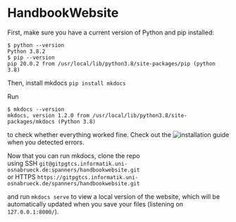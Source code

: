 # HandbookWebsite

First, make sure you have a current version of Python and pip installed:

```
$ python --version
Python 3.8.2
$ pip --version
pip 20.0.2 from /usr/local/lib/python3.8/site-packages/pip (python 3.8)
```

Then, install mkdocs
`pip install mkdocs`

Run
```
$ mkdocs --version
mkdocs, version 1.2.0 from /usr/local/lib/python3.8/site-packages/mkdocs (Python 3.8)
```
to check whether everything worked fine.
Check out the ![installation guide](https://www.mkdocs.org/user-guide/installation/) when you detected errors.

Now that you can run mkdocs, clone the repo  
using SSH `git@gitpgtcs.informatik.uni-osnabrueck.de:spanners/handbookwebsite.git`  
or HTTPS `https://gitpgtcs.informatik.uni-osnabrueck.de/spanners/handbookwebsite.git`

and run `mkdocs serve` to view a local version of the website, which will be automatically updated when you save your files (listening on `127.0.0.1:8000/`). 